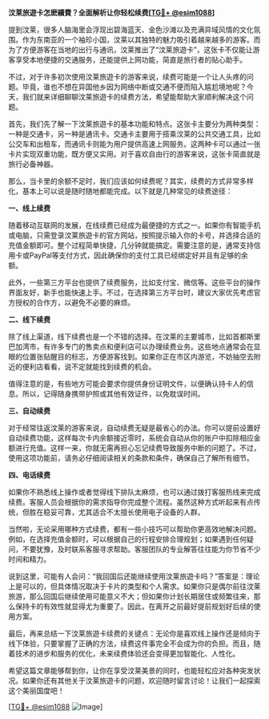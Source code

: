 **汶莱旅遊卡怎麽續費？全面解析让你轻松续费[[TG💪+ @esim1088](https://t.me/s/esim1088)]**

提到汶莱，很多人脑海里会浮现出碧海蓝天、金色沙滩以及充满异域风情的文化氛围。作为东南亚的一个袖珍小国，汶莱以其独特的魅力吸引着越来越多的游客。而为了方便游客在当地的出行与通讯，汶莱推出了“汶莱旅遊卡”，这张卡不仅能让游客享受本地便捷的交通服务，还能提供上网功能，简直是旅行者的贴心助手。

不过，对于许多初次使用汶莱旅遊卡的游客来说，续费可能是一个让人头疼的问题。毕竟，谁也不想在异国他乡因为网络中断或交通不便而陷入尴尬境地呢？今天，我们就来详细聊聊汶莱旅遊卡的续费方法，希望能帮助大家顺利解决这个问题。

首先，我们先了解一下汶莱旅遊卡的基本功能和特点。这张卡主要分为两种类型：一种是交通卡，另一种是通讯卡。交通卡主要用于搭乘汶莱的公共交通工具，比如公交车和出租车，而通讯卡则能为用户提供高速上网服务。这两种卡可以通过一张卡片实现双重功能，既方便又实用。对于喜欢自由行的游客来说，这张卡简直就是旅行必备神器。

那么，当卡里的余额不足时，我们应该如何续费呢？其实，续费的方式非常多样化，基本上可以说是随时随地都能完成。以下就是几种常见的续费途径：

**一、线上续费**

随着移动互联网的发展，在线续费已经成为最便捷的方式之一。如果你有智能手机或电脑，只需登录汶莱旅遊卡的官方网站，按照提示输入你的卡号，并选择合适的充值金额即可。整个过程简单快捷，几分钟就能搞定。需要注意的是，通常支持信用卡或PayPal等支付方式，因此确保你的支付工具已经绑定好并且有足够的余额。

此外，一些第三方平台也提供了续费服务，比如支付宝、微信等。这些平台的操作界面友好，新手也能快速上手。不过，在选择第三方平台时，建议大家优先考虑官方授权的合作方，以避免不必要的麻烦。

**二、线下续费**

除了线上渠道，线下续费也是一个不错的选择。在汶莱的主要城市，比如首都斯里巴加湾市，有许多专门的售卖点和便利店可以办理续费业务。这些地点通常会在显眼的位置张贴醒目的标志，方便游客找到。如果你正在市区内游览，不妨抽空去附近的便利店看看，说不定就能找到续费的机会。

值得注意的是，有些地方可能会要求你提供身份证明文件，以便确认持卡人的信息。所以，记得随身携带护照或其他有效证件，以免耽误时间。

**三、自动续费**

对于经常往返汶莱的游客来说，自动续费无疑是最省心的办法。你可以提前设置好自动续费功能，这样每次卡内余额接近零时，系统会自动从你的账户中扣除相应金额进行充值。这样一来，你就无需再担心忘记续费导致服务中断的问题了。不过，使用这项功能前，请务必仔细阅读相关的条款和条件，确保自己了解所有细节。

**四、电话续费**

如果你不熟悉线上操作或者觉得线下排队太麻烦，也可以通过拨打客服热线来完成续费。客服人员会根据你的需求指导你完成整个流程。虽然这种方式听起来有点传统，但胜在稳妥可靠，尤其适合不太擅长使用电子设备的人群。

当然啦，无论采用哪种方式续费，都有一些小技巧可以帮助你更高效地解决问题。例如，在选择充值金额时，可以根据自己的行程安排合理规划；如果遇到任何疑问，不要犹豫，及时联系客服寻求帮助。客服团队的专业解答往往能为你节省不少时间和精力。

说到这里，可能有人会问：“我回国后还能继续使用汶莱旅遊卡吗？”答案是：理论上是可以的，但具体情况取决于卡片的类型和个人需求。如果你只是偶尔前往汶莱旅游，那么回国后继续使用可能意义不大；但如果你计划长期居住或频繁往来，那么保持卡的有效性就显得尤为重要了。因此，在离开之前最好提前规划好后续的使用方案。

最后，再来总结一下汶莱旅遊卡续费的关键点：无论你是喜欢线上操作还是倾向于线下体验，只要掌握了正确的方法，续费这件事完全不会成为你的负担。而且，随着技术的进步和服务的优化，未来续费体验还会变得更加智能化、人性化。

希望这篇文章能够帮到你，让你在享受汶莱美景的同时，也能轻松应对各种突发状况。如果你还有其他关于汶莱旅遊卡的问题，欢迎随时留言讨论！让我们一起探索这个美丽国度吧！

[[TG💪+ @esim1088](https://t.me/s/esim1088) ![Image](https://i.postimg.cc/4NQfJmqS/Snipaste-2025-05-13-00-14-12.png)]